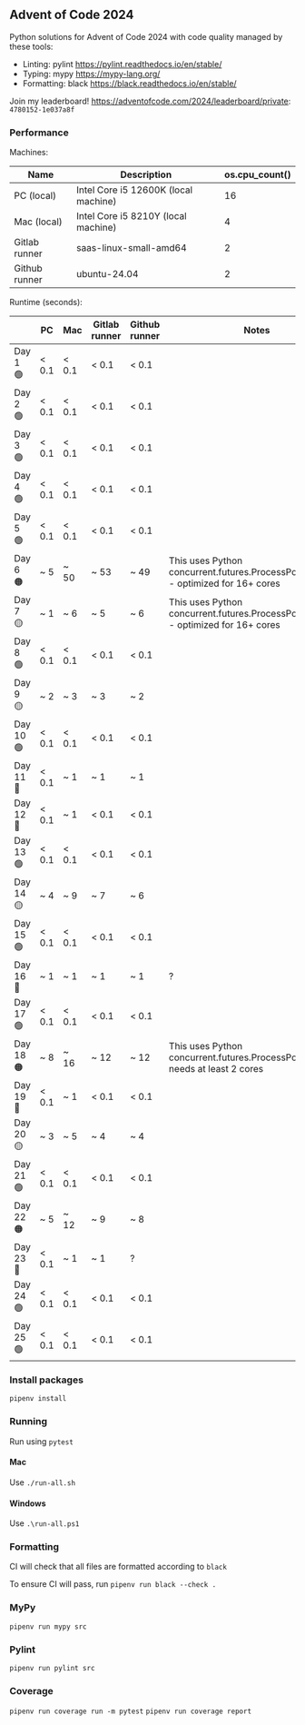## Advent of Code 2024

Python solutions for Advent of Code 2024 with code quality managed by these tools:

* Linting: pylint https://pylint.readthedocs.io/en/stable/
* Typing: mypy https://mypy-lang.org/
* Formatting: black https://black.readthedocs.io/en/stable/

Join my leaderboard! https://adventofcode.com/2024/leaderboard/private: `4780152-1e037a8f`

### Performance

Machines:

| Name | Description   | os.cpu_count() |
| --- | --- | --- |
| PC (local) | Intel Core i5 12600K (local machine)   | 16 |
| Mac (local) | Intel Core i5 8210Y (local machine) | 4 |
| Gitlab runner | saas-linux-small-amd64   | 2 |
| Github runner | ubuntu-24.04  | 2 |

Runtime (seconds):

|   | PC | Mac | Gitlab runner | Github runner | Notes |
| --- | --- | --- | --- | --- | --- |
| Day 1 🟢 | < 0.1 | < 0.1 | < 0.1 | < 0.1 | 
| Day 2 🟢 | < 0.1 | < 0.1 | < 0.1 | < 0.1 | 
| Day 3 🟢 | < 0.1 | < 0.1 | < 0.1 | < 0.1 | 
| Day 4 🟢 | < 0.1 | < 0.1 | < 0.1 | < 0.1 | 
| Day 5 🟢 | < 0.1 | < 0.1 | < 0.1 | < 0.1 | 
| Day 6 🟠 | ~ 5 | ~ 50 | ~ 53 | ~ 49 | This uses Python concurrent.futures.ProcessPoolExecutor - optimized for 16+ cores |
| Day 7 🟡 | ~ 1 | ~ 6 | ~ 5 | ~ 6 | This uses Python concurrent.futures.ProcessPoolExecutor - optimized for 16+ cores |
| Day 8 🟢 | < 0.1 | < 0.1 | < 0.1 | < 0.1 |
| Day 9 🟡 | ~ 2 | ~ 3 | ~ 3 | ~ 2 |
| Day 10 🟢 | < 0.1 | < 0.1 | < 0.1 | < 0.1 |
| Day 11 🔵 | < 0.1 | ~ 1 | ~ 1 | ~ 1 |
| Day 12 🔵 | < 0.1 | ~ 1 | < 0.1 | < 0.1 |
| Day 13 🟢 | < 0.1 | < 0.1 | < 0.1 | < 0.1 |
| Day 14 🟡 | ~ 4 | ~ 9 | ~ 7 | ~ 6 | |
| Day 15 🟢 | < 0.1 | < 0.1 | < 0.1 | < 0.1 | |
| Day 16 🔵 | ~ 1 | ~ 1 | ~ 1 | ~ 1 | ? |
| Day 17 🟢 | < 0.1 | < 0.1 | < 0.1 | < 0.1 | |
| Day 18 🟠 | ~ 8 | ~ 16 | ~ 12 | ~ 12 | This uses Python concurrent.futures.ProcessPoolExecutor, needs at least 2 cores |
| Day 19 🔵 | < 0.1 | ~ 1 | < 0.1 | < 0.1 | |
| Day 20 🟡 | ~ 3 | ~ 5 | ~ 4 | ~ 4 | |
| Day 21 🟢 | < 0.1 | < 0.1 | < 0.1 | < 0.1 | |
| Day 22 🟠 | ~ 5 | ~ 12 | ~ 9 | ~ 8 | |
| Day 23 🔵 | < 0.1 | ~ 1 | ~ 1 | ? | |
| Day 24 🟢 | < 0.1 | < 0.1 | < 0.1 | < 0.1 | |
| Day 25 🟢 | < 0.1 | < 0.1 | < 0.1 | < 0.1 | |

### Install packages

`pipenv install`

### Running

Run using `pytest`

#### Mac

Use `./run-all.sh`

#### Windows

Use `.\run-all.ps1`

### Formatting

CI will check that all files are formatted according to `black`

To ensure CI will pass, run `pipenv run black --check .`

### MyPy

`pipenv run mypy src`

### Pylint

`pipenv run pylint src`

### Coverage

`pipenv run coverage run -m pytest`
`pipenv run coverage report`
